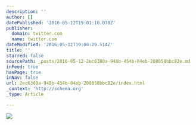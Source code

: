 ```yaml
---
description: ''
author: []
datePublished: '2016-05-12T19:01:10.078Z'
publisher:
  domain: twitter.com
  name: twitter.com
dateModified: '2016-05-12T19:00:29.514Z'
title: ''
starred: false
sourcePath: _posts/2016-05-12-2ec6380a-948b-454b-84eb-208058bbc82e.md
inFeed: true
hasPage: true
inNav: false
url: 2ec6380a-948b-454b-84eb-208058bbc82e/index.html
_context: 'http://schema.org'
_type: Article

---
```

![](https://pbs.twimg.com/media/CiRpQVXWkAAbSeK.jpg)